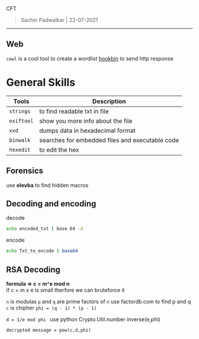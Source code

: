 CFT 
> Sachin Padwalkar | 22-07-2021
------------------------


Web
----
`cewl` is a cool tool to create a wordlist
[hookbin](https://hookbin.com/) to send http response
	



General Skills 
===========
| Tools | Description |
| --- | --- |
| `strings` | to find readable txt in file |
| `exiftool` | show you more info about the file | 
| `xxd` | dumps data in hexadecimal format | 
| `binwalk` | searches for embedded files and executable code | 
| `hexedit` | to edit the hex |

Forensics
-----
use **olevba** to find hidden macros


Decoding and encoding
--------------
decode
```bash
echo encoded_txt | base 64 -d
```
encode 
```bash
echo Txt_to_encode | base64
```

RSA Decoding 
-----

**formula => c = m^e mod n**  
if c = m x e is small therfore we can bruteforce it 

`n` is modulas
`p` and `q` are prime factors of `n` 
use factordb.com to find p and q
`c` is chipher 
`phi = (q - 1) * (p - 1)`

`d = 1/e mod phi ` use python Crypto.Util.number inverse(e,phi)

`decrypted message = pow(c,d,phi)`


